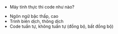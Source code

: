 - Máy tính thực thi code như nào?
+ Ngôn ngữ bậc thấp, cao
+ Trình biên dịch, thông dịch
+ Code tuần tự, không tuần tự (đồng bộ, bất đồng bộ)
